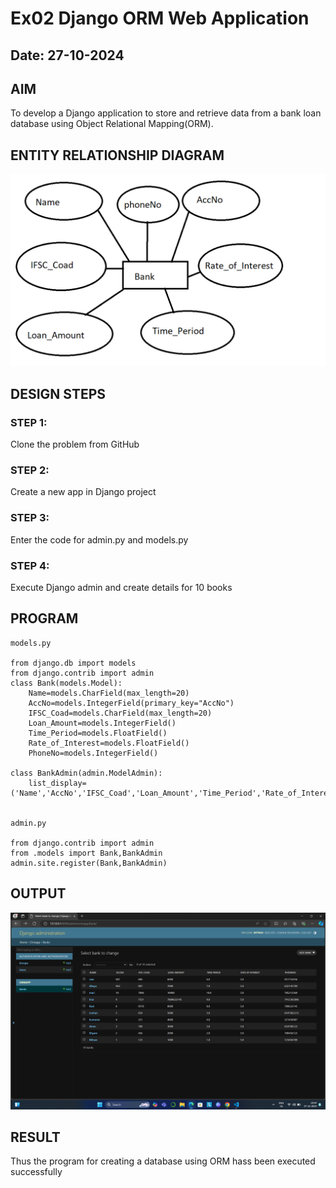 # Ex02 Django ORM Web Application
## Date: 27-10-2024

## AIM
To develop a Django application to store and retrieve data from a bank loan database using Object Relational Mapping(ORM).

## ENTITY RELATIONSHIP DIAGRAM
![Alt text](<mitran/Screenshot (2).png>)


## DESIGN STEPS

### STEP 1:
Clone the problem from GitHub

### STEP 2:
Create a new app in Django project

### STEP 3:
Enter the code for admin.py and models.py

### STEP 4:
Execute Django admin and create details for 10 books

## PROGRAM

```
models.py

from django.db import models
from django.contrib import admin
class Bank(models.Model):
	Name=models.CharField(max_length=20)
	AccNo=models.IntegerField(primary_key="AccNo")
	IFSC_Coad=models.CharField(max_length=20)
	Loan_Amount=models.IntegerField()
	Time_Period=models.FloatField()
	Rate_of_Interest=models.FloatField()
	PhoneNo=models.IntegerField()

class BankAdmin(admin.ModelAdmin):
	list_display=('Name','AccNo','IFSC_Coad','Loan_Amount','Time_Period','Rate_of_Interest','PhoneNo')


admin.py

from django.contrib import admin
from .models import Bank,BankAdmin 
admin.site.register(Bank,BankAdmin)

```



## OUTPUT
![Alt text](<mitran/Screenshot 2024-10-27 194500.png>)


## RESULT
Thus the program for creating a database using ORM hass been executed successfully
